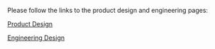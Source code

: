 Please follow the links to the product design and engineering pages:

[Product Design](product-design.md)

[Engineering Design](./engineering-design.md)
